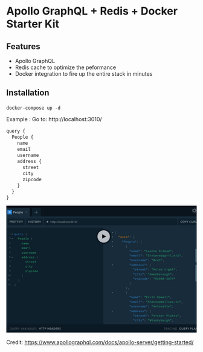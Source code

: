 # Apollo GraphQL + Redis + Docker Starter Kit

## Features
* Apollo GraphQL
* Redis cache to optimize the peformance
* Docker integration to fire up the entire stack in minutes

## Installation

`docker-compose up -d`


Example :
Go to:  http://localhost:3010/
```
query {
  People {
    name
    email
    username
    address {
      street
      city
      zipcode
    }
  }
}
```


![GraphQLPlusRedis ](resources/grapql-playground.jpg "GraphQLPlusRedis")


Credit: https://www.apollographql.com/docs/apollo-server/getting-started/
